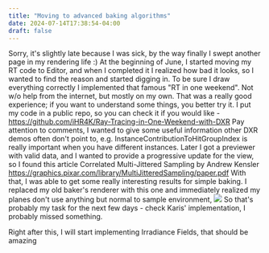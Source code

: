 ```yaml
---
title: "Moving to advanced baking algorithms"
date: 2024-07-14T17:38:54-04:00
draft: false
---
```


Sorry, it's slightly late because I was sick, by the way finally I swept another page in my rendering life :)
At the beginning of June, I started moving my RT code to Editor, and when I completed it I realized how bad it looks, so I wanted to find the reason and started digging in.
To be sure I draw everything correctly I implemented that famous "RT in one weekend". Not w/o help from the internet, but mostly on my own. That was a really good experience; if you want to understand some things, you better try it. I put my code in a public repo, so you can check it if you would like - https://github.com/iHR4K/Ray-Tracing-in-One-Weekend-with-DXR
Pay attention to comments, I wanted to give some useful information other DXR demos often don't point to, e.g. InstanceContributionToHitGroupIndex is really important when you have different instances.
Later I got a previewer with valid data, and I wanted to provide a progressive update for the view, so I found this article Correlated Multi-Jittered Sampling by Andrew Kensler https://graphics.pixar.com/library/MultiJitteredSampling/paper.pdf
With that, I was able to get some really interesting results for simple baking. I replaced my old baker's renderer with this one and immediately realized my planes don't use anything but normal to sample environment, 
![](/img/wrong-sampling.png)
So that's probably my task for the next few days - check Karis' implementation, I probably missed something.

Right after this, I will start implementing Irradiance Fields, that should be amazing